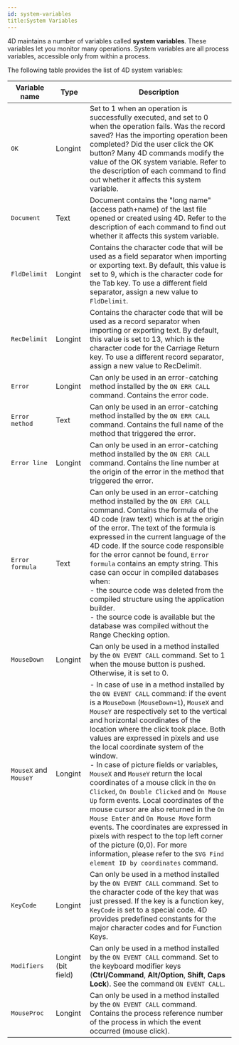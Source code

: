 ```yaml
---
id: system-variables
title:System Variables
---
```


4D maintains a number of variables called **system variables**. These variables let you monitor many operations. System variables are all process variables, accessible only from within a process.

The following table provides the list of 4D system variables:

|Variable name|Type|Description|
|---|---|---|
|`OK`|Longint|Set to 1 when an operation is successfully executed, and set to 0 when the operation fails. Was the record saved? Has the importing operation been completed? Did the user click the OK button? Many 4D commands modify the value of the OK system variable. Refer to the description of each command to find out whether it affects this system variable.|  
|`Document`|Text|Document contains the "long name" (access path+name) of the last file opened or created using 4D. Refer to the description of each command to find out whether it affects this system variable.|  
|`FldDelimit`|Longint|Contains the character code that will be used as a field separator when importing or exporting text. By default, this value is set to 9, which is the character code for the Tab key. To use a different field separator, assign a new value to `FldDelimit`.|
|`RecDelimit`|Longint|Contains the character code that will be used as a record separator when importing or exporting text. By default, this value is set to 13, which is the character code for the Carriage Return key. To use a different record separator, assign a new value to RecDelimit.|  
|`Error`|Longint|Can only be used in an error-catching method installed by the `ON ERR CALL` command. Contains the error code.|
|`Error method`|Text|Can only be used in an error-catching method installed by the `ON ERR CALL` command. Contains the full name of the method that triggered the error.|
|`Error line`|Longint|Can only be used in an error-catching method installed by the `ON ERR CALL` command. Contains the line number at the origin of the error in the method that triggered the error.|
|`Error formula`|Text|Can only be used in an error-catching method installed by the `ON ERR CALL` command. Contains the formula of the 4D code (raw text) which is at the origin of the error. The text of the formula is expressed in the current language of the 4D code. If the source code responsible for the error cannot be found, `Error formula` contains an empty string. This case can occur in compiled databases when: <br>- the source code was deleted from the compiled structure using the application builder. <br>- the source code is available but the database was compiled without the Range Checking option.|
|`MouseDown`|Longint|Can only be used in a method installed by the `ON EVENT CALL` command. Set to 1 when the mouse button is pushed. Otherwise, it is set to 0.|
|`MouseX` and `MouseY`|Longint|- In case of use in a method installed by the `ON EVENT CALL` command: if the event is a `MouseDown` (`MouseDown=1`), `MouseX` and `MouseY` are respectively set to the vertical and horizontal coordinates of the location where the click took place. Both values are expressed in pixels and use the local coordinate system of the window.<br>- In case of picture fields or variables, `MouseX` and `MouseY` return the local coordinates of a mouse click in the `On Clicked`, `On Double Clicked` and `On Mouse Up` form events. Local coordinates of the mouse cursor are also returned in the `On Mouse Enter` and `On Mouse Move` form events. The coordinates are expressed in pixels with respect to the top left corner of the picture (0,0). For more information, please refer to the `SVG Find element ID by coordinates` command. |
|`KeyCode`|Longint|Can only be used in a method installed by the `ON EVENT CALL` command. Set to the character code of the key that was just pressed. If the key is a function key, `KeyCode` is set to a special code. 4D provides predefined constants for the major character codes and for Function Keys. |
|`Modifiers`|Longint (bit field)|Can only be used in a method installed by the `ON EVENT CALL` command. Set to the keyboard modifier keys (**Ctrl/Command**, **Alt/Option**, **Shift**, **Caps Lock**). See the command `ON EVENT CALL`.|
|`MouseProc`|Longint|Can only be used in a method installed by the `ON EVENT CALL` command. Contains the process reference number of the process in which the event occurred (mouse click).|
